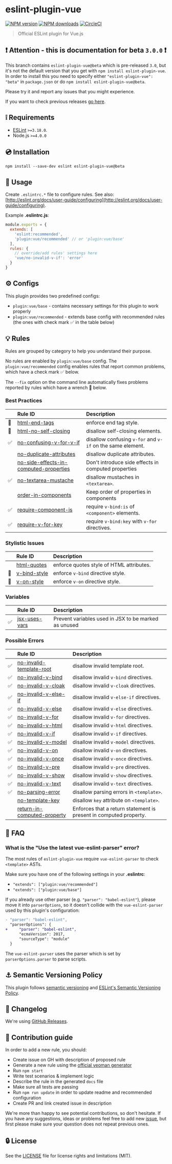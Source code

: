 # eslint-plugin-vue

[![NPM version](https://img.shields.io/npm/v/eslint-plugin-vue.svg?style=flat)](https://npmjs.org/package/eslint-plugin-vue)
[![NPM downloads](https://img.shields.io/npm/dm/eslint-plugin-vue.svg?style=flat)](https://npmjs.org/package/eslint-plugin-vue)
[![CircleCI](https://circleci.com/gh/vuejs/eslint-plugin-vue.svg?style=svg)](https://circleci.com/gh/vuejs/eslint-plugin-vue)

> Official ESLint plugin for Vue.js

## :exclamation: Attention - this is documentation for beta `3.0.0` :exclamation:

This branch contains `eslint-plugin-vue@beta` which is pre-released `3.0`, but it's not the default version that you get with `npm install eslint-plugin-vue`. In order to install this you need to specify either `"eslint-plugin-vue": "beta"` in `package.json` or do `npm install eslint-plugin-vue@beta`.

Please try it and report any issues that you might experience.

If you want to check previous releases [go here](https://github.com/vuejs/eslint-plugin-vue/releases).

## :grey_exclamation: Requirements

- [ESLint](http://eslint.org/) `>=3.18.0`.
- Node.js `>=4.0.0`

## :cd: Installation

```
npm install --save-dev eslint eslint-plugin-vue@beta
```

## :rocket: Usage

Create `.eslintrc.*` file to configure rules. See also: [http://eslint.org/docs/user-guide/configuring](http://eslint.org/docs/user-guide/configuring).

Example **.eslintrc.js**:

```javascript
module.exports = {
  extends: [
    'eslint:recommended',
    'plugin:vue/recommended' // or 'plugin:vue/base'
  ],
  rules: {
    // override/add rules' settings here
    'vue/no-invalid-v-if': 'error'
  }
}
```

## ⚙ Configs

This plugin provides two predefined configs:
- `plugin:vue/base` - contains necessary settings for this plugin to work properly
- `plugin:vue/recommended` - extends base config with recommended rules (the ones with check mark :white_check_mark: in the table below)

## :bulb: Rules

Rules are grouped by category to help you understand their purpose.

No rules are enabled by `plugin:vue/base` config. The `plugin:vue/recommended` config enables rules that report common problems, which have a check mark :white_check_mark: below.

The `--fix` option on the command line automatically fixes problems reported by rules which have a wrench :wrench: below.

<!--RULES_TABLE_START-->

### Best Practices

|    | Rule ID | Description |
|:---|:--------|:------------|
| :wrench: | [html-end-tags](./docs/rules/html-end-tags.md) | enforce end tag style. |
| :wrench: | [html-no-self-closing](./docs/rules/html-no-self-closing.md) | disallow self-closing elements. |
| :white_check_mark: | [no-confusing-v-for-v-if](./docs/rules/no-confusing-v-for-v-if.md) | disallow confusing `v-for` and `v-if` on the same element. |
|  | [no-duplicate-attributes](./docs/rules/no-duplicate-attributes.md) | disallow duplicate attributes. |
|  | [no-side-effects-in-computed-properties](./docs/rules/no-side-effects-in-computed-properties.md) | Don't introduce side effects in computed properties |
| :white_check_mark: | [no-textarea-mustache](./docs/rules/no-textarea-mustache.md) | disallow mustaches in `<textarea>`. |
|  | [order-in-components](./docs/rules/order-in-components.md) | Keep order of properties in components |
| :white_check_mark: | [require-component-is](./docs/rules/require-component-is.md) | require `v-bind:is` of `<component>` elements. |
| :white_check_mark: | [require-v-for-key](./docs/rules/require-v-for-key.md) | require `v-bind:key` with `v-for` directives. |


### Stylistic Issues

|    | Rule ID | Description |
|:---|:--------|:------------|
|  | [html-quotes](./docs/rules/html-quotes.md) | enforce quotes style of HTML attributes. |
| :wrench: | [v-bind-style](./docs/rules/v-bind-style.md) | enforce `v-bind` directive style. |
| :wrench: | [v-on-style](./docs/rules/v-on-style.md) | enforce `v-on` directive style. |


### Variables

|    | Rule ID | Description |
|:---|:--------|:------------|
| :white_check_mark: | [jsx-uses-vars](./docs/rules/jsx-uses-vars.md) | Prevent variables used in JSX to be marked as unused |


### Possible Errors

|    | Rule ID | Description |
|:---|:--------|:------------|
| :white_check_mark: | [no-invalid-template-root](./docs/rules/no-invalid-template-root.md) | disallow invalid template root. |
| :white_check_mark: | [no-invalid-v-bind](./docs/rules/no-invalid-v-bind.md) | disallow invalid `v-bind` directives. |
| :white_check_mark: | [no-invalid-v-cloak](./docs/rules/no-invalid-v-cloak.md) | disallow invalid `v-cloak` directives. |
| :white_check_mark: | [no-invalid-v-else-if](./docs/rules/no-invalid-v-else-if.md) | disallow invalid `v-else-if` directives. |
| :white_check_mark: | [no-invalid-v-else](./docs/rules/no-invalid-v-else.md) | disallow invalid `v-else` directives. |
| :white_check_mark: | [no-invalid-v-for](./docs/rules/no-invalid-v-for.md) | disallow invalid `v-for` directives. |
| :white_check_mark: | [no-invalid-v-html](./docs/rules/no-invalid-v-html.md) | disallow invalid `v-html` directives. |
| :white_check_mark: | [no-invalid-v-if](./docs/rules/no-invalid-v-if.md) | disallow invalid `v-if` directives. |
| :white_check_mark: | [no-invalid-v-model](./docs/rules/no-invalid-v-model.md) | disallow invalid `v-model` directives. |
| :white_check_mark: | [no-invalid-v-on](./docs/rules/no-invalid-v-on.md) | disallow invalid `v-on` directives. |
| :white_check_mark: | [no-invalid-v-once](./docs/rules/no-invalid-v-once.md) | disallow invalid `v-once` directives. |
| :white_check_mark: | [no-invalid-v-pre](./docs/rules/no-invalid-v-pre.md) | disallow invalid `v-pre` directives. |
| :white_check_mark: | [no-invalid-v-show](./docs/rules/no-invalid-v-show.md) | disallow invalid `v-show` directives. |
| :white_check_mark: | [no-invalid-v-text](./docs/rules/no-invalid-v-text.md) | disallow invalid `v-text` directives. |
| :white_check_mark: | [no-parsing-error](./docs/rules/no-parsing-error.md) | disallow parsing errors in `<template>`. |
|  | [no-template-key](./docs/rules/no-template-key.md) | disallow `key` attribute on `<template>`. |
|  | [return-in-computed-property](./docs/rules/return-in-computed-property.md) | Enforces that a return statement is present in computed property. |

<!--RULES_TABLE_END-->

## :couple: FAQ

### What is the "Use the latest vue-eslint-parser" error?

The most rules of `eslint-plugin-vue` require `vue-eslint-parser` to check `<template>` ASTs.

Make sure you have one of the following settings in your **.eslintrc**:

- `"extends": ["plugin:vue/recommended"]`
- `"extends": ["plugin:vue/base"]`

If you already use other parser (e.g. `"parser": "babel-eslint"`), please move it into `parserOptions`, so it doesn't collide with the `vue-eslint-parser` used by this plugin's configuration:

```diff
- "parser": "babel-eslint",
  "parserOptions": {
+     "parser": "babel-eslint",
      "ecmaVersion": 2017,
      "sourceType": "module"
  }
```

The `vue-eslint-parser` uses the parser which is set by `parserOptions.parser` to parse scripts.

## :anchor: Semantic Versioning Policy

This plugin follows [semantic versioning](http://semver.org/) and [ESLint's Semantic Versioning Policy](https://github.com/eslint/eslint#semantic-versioning-policy).

## :newspaper: Changelog

We're using [GitHub Releases](https://github.com/vuejs/eslint-plugin-vue/releases).

## :beers: Contribution guide

In order to add a new rule, you should:
- Create issue on GH with description of proposed rule
- Generate a new rule using the [official yeoman generator](https://github.com/eslint/generator-eslint)
- Run `npm start`
- Write test scenarios & implement logic
- Describe the rule in the generated `docs` file
- Make sure all tests are passing
- Run `npm run update` in order to update readme and recommended configuration
- Create PR and link created issue in description

We're more than happy to see potential contributions, so don't hesitate. If you have any suggestions, ideas or problems feel free to add new [issue](https://github.com/vuejs/eslint-plugin-vue/issues), but first please make sure your question does not repeat previous ones.

## :lock: License

See the [LICENSE](LICENSE) file for license rights and limitations (MIT).
